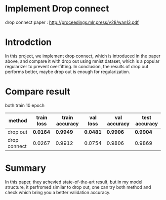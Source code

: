 # Implement Drop connect 
drop connect paper : http://proceedings.mlr.press/v28/wan13.pdf  
# Introdction
In this project, we implement drop connect, which is introduced in the paper above,
and compare it with drop out using mnist dataset, which is a popular regularizer to prevent overfitting.
In conclusion, the results of drop out performs better, maybe drop out is enough for regularization.

# Compare result
both train 10 epoch  

method | train loss | train accuracy | val loss | val accuracy | test accuracy 
---|---|---|---|---|---
drop out | **0.0164** | **0.9949** | **0.0481**| **0.9906** | **0.9904** 
drop connect | 0.0267 | 0.9912 | 0.0754 | 0.9806 | 0.9869 
# Summary
In this paper, they achevied state-of-the-art result, 
but in my model structure, it perfromed similar to drop out, one can try both method and check which bring you a better validation accuracy.

